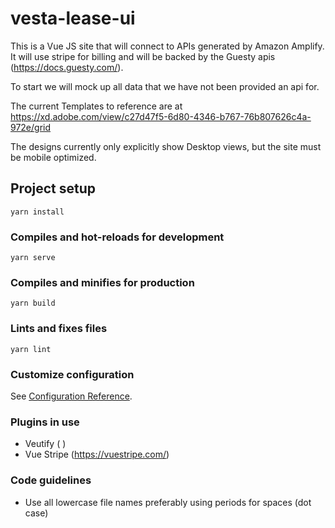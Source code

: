 # vesta-lease-ui

This is a Vue JS site that will connect to APIs generated by Amazon Amplify. It will use stripe for billing and will be backed by the Guesty apis (https://docs.guesty.com/).

To start we will mock up all data that we have not been provided an api for.

The current Templates to reference are at https://xd.adobe.com/view/c27d47f5-6d80-4346-b767-76b807626c4a-972e/grid

The designs currently only explicitly show Desktop views, but the site must be mobile optimized.

## Project setup

```
yarn install
```

### Compiles and hot-reloads for development

```
yarn serve
```

### Compiles and minifies for production

```
yarn build
```

### Lints and fixes files

```
yarn lint
```

### Customize configuration

See [Configuration Reference](https://cli.vuejs.org/config/).

### Plugins in use

- Veutify ( )
- Vue Stripe (https://vuestripe.com/)

### Code guidelines

- Use all lowercase file names preferably using periods for spaces (dot case)
